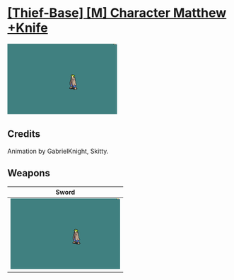 # [\[Thief-Base\] \[M\] Character Matthew +Knife](../%5BThief-Base%5D%20%5BM%5D%20Character%20Matthew%20+Knife)

<img src="./1.%20Sword%20(Knife%20Throw%20(Updated))/Sword_000.png" alt="[Thief-Base] [M] Character Matthew +Knife standing" />

## Credits

Animation by GabrielKnight, Skitty.

## Weapons


|Sword |
|  :---: |
| <img alt="Sword animation" src="./1.%20Sword%20(Knife%20Throw%20(Updated))/Sword.gif" /> |
